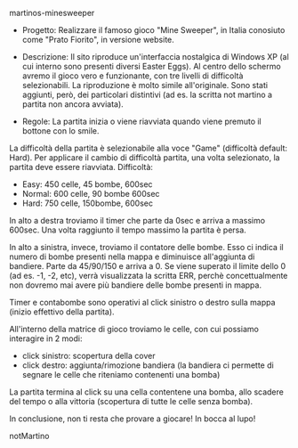 martinos-minesweeper

- Progetto:
Realizzare il famoso gioco "Mine Sweeper", in Italia conosiuto come "Prato Fiorito", in versione website.

- Descrizione:
Il sito riproduce un'interfaccia nostalgica di Windows XP (al cui interno sono presenti diversi Easter Eggs).
Al centro dello schermo avremo il gioco vero e funzionante, con tre livelli di difficoltà selezionabili.
La riproduzione è molto simile all'originale.
Sono stati aggiunti, però, dei particolari distintivi (ad es. la scritta not martino a partita non ancora avviata).

- Regole:
La partita inizia o viene riavviata quando viene premuto il bottone con lo smile.

La difficoltà della partita è selezionabile alla voce "Game" (difficoltà default: Hard).
Per applicare il cambio di difficoltà partita, una volta selezionato, la partita deve essere riavviata.
Difficoltà:
  - Easy: 450 celle, 45 bombe, 600sec
  - Normal: 600 celle, 90 bombe 600sec
  - Hard: 750 celle, 150bombe, 600sec

In alto a destra troviamo il timer che parte da 0sec e arriva a massimo 600sec.
Una volta raggiunto il tempo massimo la partita è persa.

In alto a sinistra, invece, troviamo il contatore delle bombe.
Esso ci indica il numero di bombe presenti nella mappa e diminuisce all'aggiunta di bandiere.
Parte da 45/90/150 e arriva a 0.
Se viene superato il limite dello 0 (ad es. -1, -2, etc), verrà visualizzata la scritta ERR, perchè concettualmente non dovremo mai avere più bandiere delle bombe presenti in mappa.

Timer e contabombe sono operativi al click sinistro o destro sulla mappa (inizio effettivo della partita).

All'interno della matrice di gioco troviamo le celle, con cui possiamo interagire in 2 modi:
  - click sinistro: scopertura della cover
  - click destro: aggiunta/rimozione bandiera (la bandiera ci permette di segnare le celle che riteniamo contenenti una bomba)

La partita termina al click su una cella contentene una bomba, allo scadere del tempo o alla vittoria (scopertura di tutte le celle senza bomba).


In conclusione, non ti resta che provare a giocare! 
In bocca al lupo!

notMartino